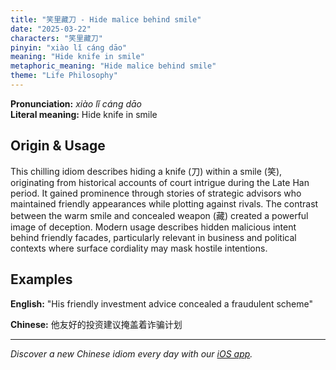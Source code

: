 ```yaml
---
title: "笑里藏刀 - Hide malice behind smile"
date: "2025-03-22"
characters: "笑里藏刀"
pinyin: "xiào lǐ cáng dāo"
meaning: "Hide knife in smile"
metaphoric_meaning: "Hide malice behind smile"
theme: "Life Philosophy"
---
```


**Pronunciation:** *xiào lǐ cáng dāo*  
**Literal meaning:** Hide knife in smile

## Origin & Usage

This chilling idiom describes hiding a knife (刀) within a smile (笑), originating from historical accounts of court intrigue during the Late Han period. It gained prominence through stories of strategic advisors who maintained friendly appearances while plotting against rivals. The contrast between the warm smile and concealed weapon (藏) created a powerful image of deception. Modern usage describes hidden malicious intent behind friendly facades, particularly relevant in business and political contexts where surface cordiality may mask hostile intentions.

## Examples

**English:** "His friendly investment advice concealed a fraudulent scheme"

**Chinese:** 他友好的投资建议掩盖着诈骗计划

---

*Discover a new Chinese idiom every day with our [iOS app](https://apps.apple.com/us/app/daily-chinese-idioms/id6670238264).*
